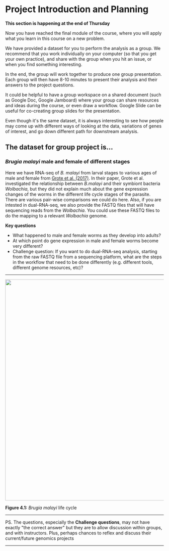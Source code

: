 # Project Introduction and Planning 
**This section is happening at the end of Thursday**

Now you have reached the final module of the course, where you will apply what you learn in this course on a new problem. 

We have provided a dataset for you to perform the analysis as a group. We recommend that you work individually on your computer (so that you get your own practice), and share with the group when you hit an issue, or when you find something interesting. 

In the end, the group will work together to produce one group presentation. Each group will then have 8-10 minutes to present their analysis and their answers to the project questions. 

It could be helpful to have a group workspace on a shared document (such as Google Doc, Google Jamboard) where your group can share resources and ideas during the course, or even draw a workflow. Google Slide can be useful for co-creating group slides for the presentation.

Even though it's the same dataset, it is always interesting to see how people may come up with different ways of looking at the data, variations of genes of interest, and go down different path for downstream analysis.

## The dataset for group project is...
### _Brugia malayi_ male and female of different stages <a name="proj4"></a>
Here we have RNA-seq of _B. malayi_ from larval stages to various ages of male and female from [Grote et al. (2017)](https://journals.plos.org/plosntds/article?id=10.1371/journal.pntd.0005357). In their paper, Grote et al. investigated the relationship between _B.malayi_ and their symbiont bacteria _Wolbachia_, but they did not explain much about the gene expression changes of the worms in the different life cycle stages of the parasite. There are various pair-wise comparisons we could do here. Also, if you are intested in dual-RNA-seq, we also provide the FASTQ files that will have sequencing reads from the _Wolbachia_. You could use these FASTQ files to do the mapping to a relevant _Wolbachia_ genome.

**Key questions**
-	What happened to male and female worms as they develop into adults?
-	At which point do gene expression in male and female worms become very different?
-	Challenge question: If you want to do dual-RNA-seq analysis, starting from the raw FASTQ file from a sequencing platform, what are the steps in the workflow that need to be done differently (e.g. different tools, different genome resources, etc)? 

---

<img src="https://www.cdc.gov/parasites/images/lymphaticfilariasis/B_malayi_LifeCycle.gif" width="700">

**Figure 4.1:** _Brugia malayi_ life cycle

---

PS.  The questions, especially the **Challenge questions**, may not have exactly "the correct answer" but they are to allow discussion within groups, and with instructors. Plus, perhaps chances to reflex and discuss their current/future genomics projects

---
